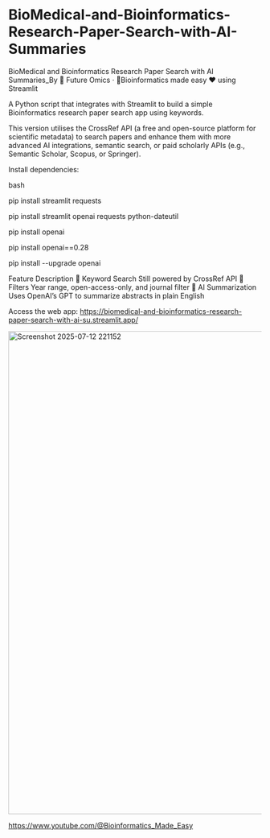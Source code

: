 # BioMedical-and-Bioinformatics-Research-Paper-Search-with-AI-Summaries
BioMedical and Bioinformatics Research Paper Search with AI Summaries_By 🤖 Future Omics · 🤖Bioinformatics made easy ❤️ using Streamlit

A Python script that integrates with Streamlit to build a simple Bioinformatics research paper search app using keywords.

This version utilises the CrossRef API (a free and open-source platform for scientific metadata) to search papers and enhance them with more advanced AI integrations, semantic search, or paid scholarly APIs (e.g., Semantic Scholar, Scopus, or Springer).

Install dependencies:

bash

pip install streamlit requests

pip install streamlit openai requests python-dateutil

pip install openai

pip install openai==0.28

pip install --upgrade openai

Feature	Description
🎯 Keyword Search	Still powered by CrossRef API
🧬 Filters	Year range, open-access-only, and journal filter
🧠 AI Summarization	Uses OpenAI’s GPT to summarize abstracts in plain English


Access the web app: https://biomedical-and-bioinformatics-research-paper-search-with-ai-su.streamlit.app/



<img width="1914" height="960" alt="Screenshot 2025-07-12 221152" src="https://github.com/user-attachments/assets/89d070a9-dc8e-4293-b378-93b0bb7aea3f" />






https://www.youtube.com/@Bioinformatics_Made_Easy


